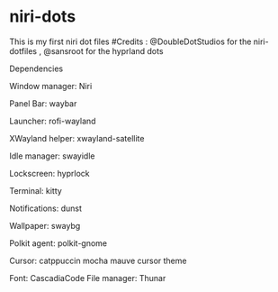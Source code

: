 # niri-dots
This is my first niri dot files
#Credits :  @DoubleDotStudios for the niri-dotfiles , @sansroot for the hyprland dots

Dependencies

Window manager: Niri

Panel Bar: waybar

Launcher: rofi-wayland

XWayland helper: xwayland-satellite

Idle manager: swayidle

Lockscreen: hyprlock

Terminal: kitty

Notifications: dunst

Wallpaper: swaybg

Polkit agent: polkit-gnome

Cursor: catppuccin mocha mauve cursor theme

Font: CascadiaCode
File manager: Thunar

